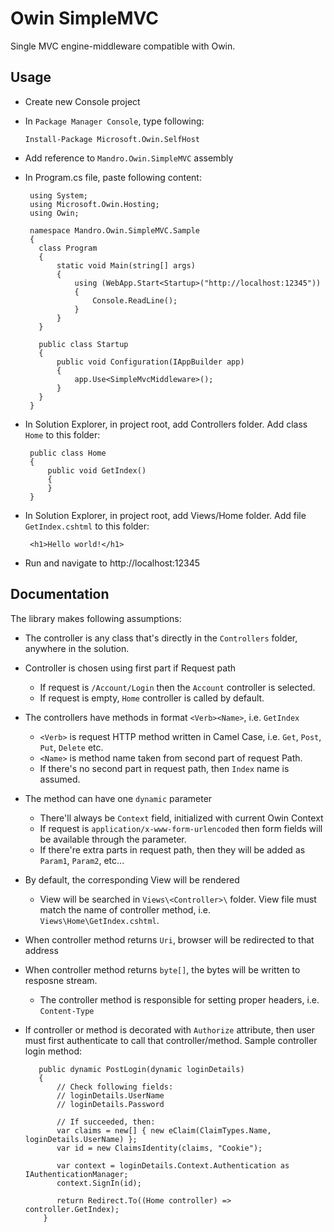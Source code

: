 Owin SimpleMVC
==============

Single MVC engine-middleware compatible with Owin.

## Usage

 - Create new Console project
 - In `Package Manager Console`, type following:

       Install-Package Microsoft.Owin.SelfHost

 - Add reference to `Mandro.Owin.SimpleMVC` assembly
 - In Program.cs file, paste following content:


        using System;
        using Microsoft.Owin.Hosting;
        using Owin;

        namespace Mandro.Owin.SimpleMVC.Sample
        {
          class Program
          {
              static void Main(string[] args)
              {
                  using (WebApp.Start<Startup>("http://localhost:12345"))
                  {
                      Console.ReadLine();
                  }
              }
          }

          public class Startup
          {
              public void Configuration(IAppBuilder app)
              {
                  app.Use<SimpleMvcMiddleware>();
              }
          }
        }

 - In Solution Explorer, in project root, add Controllers folder. Add class `Home` to this folder:

        public class Home
        {
            public void GetIndex()
            {
            }
        }

 - In Solution Explorer, in project root, add Views/Home folder. Add file `GetIndex.cshtml` to this folder:

        <h1>Hello world!</h1>

 - Run and navigate to http://localhost:12345

 ## Documentation

 The library makes following assumptions:

  - The controller is any class that's directly in the `Controllers` folder, anywhere in the solution.
  - Controller is chosen using first part if Request path
     - If request is `/Account/Login` then the `Account` controller is selected.
     - If request is empty, `Home` controller is called by default.
   - The controllers have methods in format `<Verb><Name>`, i.e. `GetIndex`
     - `<Verb>` is request HTTP method written in Camel Case, i.e. `Get`, `Post`, `Put`, `Delete` etc.
     - `<Name>` is method name taken from second part of request Path.
     - If there's no second part in request path, then `Index` name is assumed.
   - The method can have one `dynamic` parameter
     - There'll always be `Context` field, initialized with current Owin Context
     - If request is `application/x-www-form-urlencoded` then form fields will be available through the parameter.
     - If there're extra parts in request path, then they will be added as `Param1`, `Param2`, etc...
   - By default, the corresponding View will be rendered
     - View will be searched in `Views\<Controller>\` folder. View file must match the name of controller method, i.e. `Views\Home\GetIndex.cshtml`.
   - When controller method returns `Uri`, browser will be redirected to that address
   - When controller method returns `byte[]`, the bytes will be written to resposne stream.
     - The controller method is responsible for setting proper headers, i.e. `Content-Type`
   - If controller or method is decorated with `Authorize` attribute, then user must first authenticate to call that controller/method. Sample controller login method:
    
   
            public dynamic PostLogin(dynamic loginDetails)
            {
                // Check following fields:
                // loginDetails.UserName
                // loginDetails.Password

                // If succeeded, then:
                var claims = new[] { new eClaim(ClaimTypes.Name, loginDetails.UserName) };
                var id = new ClaimsIdentity(claims, "Cookie");

                var context = loginDetails.Context.Authentication as IAuthenticationManager;
                context.SignIn(id);

                return Redirect.To((Home controller) => controller.GetIndex);
             }
